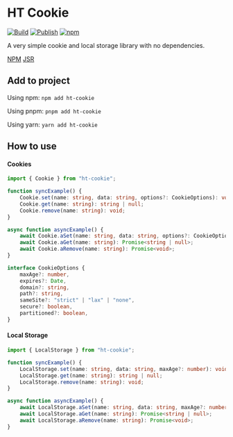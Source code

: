 # HT Cookie
[![Build](https://github.com/harmless-tech/ht-cookie/actions/workflows/build.yml/badge.svg)](https://github.com/harmless-tech/ht-cookie/actions/workflows/build.yml)
[![Publish](https://github.com/harmless-tech/ht-cookie/actions/workflows/publish.yml/badge.svg)](https://github.com/harmless-tech/ht-cookie/actions/workflows/publish.yml)
[![npm](https://img.shields.io/npm/v/ht-cookie)](https://www.npmjs.com/package/ht-cookie)

A very simple cookie and local storage library with no dependencies.

[NPM](https://www.npmjs.com/package/ht-cookie)
[JSR](https://jsr.io/@harmless/ht-cookie)

## Add to project
Using npm:
```npm add ht-cookie```

Using pnpm:
```pnpm add ht-cookie```

Using yarn:
```yarn add ht-cookie```

## How to use

#### Cookies
```typescript
import { Cookie } from "ht-cookie";

function syncExample() {
    Cookie.set(name: string, data: string, options?: CookieOptions): void;
    Cookie.get(name: string): string | null;
    Cookie.remove(name: string): void;
}

async function asyncExample() {
    await Cookie.aSet(name: string, data: string, options?: CookieOptions) : Promise<void>;
    await Cookie.aGet(name: string): Promise<string | null>;
    await Cookie.aRemove(name: string): Promise<void>;
}
```
```typescript
interface CookieOptions {
    maxAge?: number,
    expires?: Date,
    domain?: string,
    path?: string,
    sameSite?: "strict" | "lax" | "none",
    secure?: boolean,
    partitioned?: boolean,
}
```

#### Local Storage
```typescript
import { LocalStorage } from "ht-cookie";

function syncExample() {
    LocalStorage.set(name: string, data: string, maxAge?: number): void;
    LocalStorage.get(name: string): string | null;
    LocalStorage.remove(name: string): void;
}

async function asyncExample() {
    await LocalStorage.aSet(name: string, data: string, maxAge?: number) : Promise<void>;
    await LocalStorage.aGet(name: string): Promise<string | null>;
    await LocalStorage.aRemove(name: string): Promise<void>;
}
```
